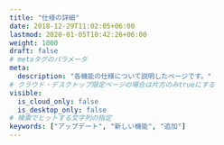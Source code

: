 ```yaml
---
title: "仕様の詳細"
date: 2018-12-29T11:02:05+06:00
lastmod: 2020-01-05T10:42:26+06:00
weight: 1000
draft: false
# metaタグのパラメータ
meta:
  description: "各機能の仕様について説明したページです。"
# クラウド・デスクトップ限定ページの場合は片方のみtrueにする
visible:
  is_cloud_only: false
  is_desktop_only: false
# 検索でヒットする文字列の指定
keywords: ["アップデート", "新しい機能", "追加"]
---
```

